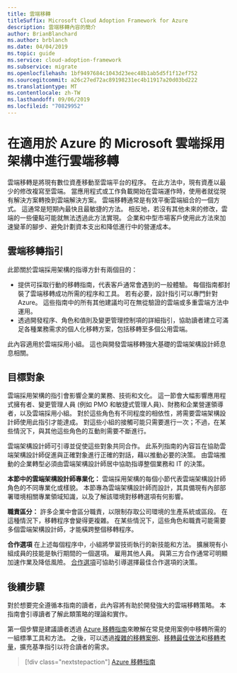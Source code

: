 ```yaml
---
title: 雲端移轉
titleSuffix: Microsoft Cloud Adoption Framework for Azure
description: 雲端移轉內容的簡介
author: BrianBlanchard
ms.author: brblanch
ms.date: 04/04/2019
ms.topic: guide
ms.service: cloud-adoption-framework
ms.subservice: migrate
ms.openlocfilehash: 1bf9497684c1043d23eec48b1ab5d5f1f12ef752
ms.sourcegitcommit: a26c27ed72ac89198231ec4b11917a20d03bd222
ms.translationtype: MT
ms.contentlocale: zh-TW
ms.lasthandoff: 09/06/2019
ms.locfileid: "70829952"
---
```

# <a name="cloud-migration-in-the-microsoft-cloud-adoption-framework-for-azure"></a>在適用於 Azure 的 Microsoft 雲端採用架構中進行雲端移轉

雲端移轉是將現有數位資產移動至雲端平台的程序。 在此方法中，現有資產以最少的修改複寫至雲端。 當應用程式或工作負載開始在雲端運作時，使用者就從現有解決方案轉換到雲端解決方案。 雲端移轉通常是有效平衡雲端組合的一個方式。 這通常是短期內最快且最敏捷的方法。 相反地，若沒有其他未來的修改，雲端的一些優點可能就無法透過此方法實現。 企業和中型市場客戶使用此方法來加速變革的腳步、避免計劃資本支出和降低進行中的營運成本。

## <a name="cloud-migration-guidance"></a>雲端移轉指引

此節關於雲端採用架構的指導方針有兩個目的：

- 提供可採取行動的移轉指南，代表客戶通常會遇到的一般體驗。 每個指南都封裝了雲端移轉成功所需的程序和工具。 若有必要，設計指引可以專門針對 Azure。 這些指南中的所有其他建議均可在無從驗證的雲端或多重雲端方法中運用。
- 透過開發程序、角色和值則及變更管理控制項的詳細指引，協助讀者建立可滿足各種業務需求的個人化移轉方案，包括移轉至多個公用雲端。

此內容適用於雲端採用小組。 這也與開發雲端移轉強大基礎的雲端架構設計師息息相關。

## <a name="intended-audience"></a>目標對象

雲端採用架構的指引會影響企業的業務、技術和文化。 這一節會大幅影響應用程式擁有者、變更管理人員 (例如 PMO 和敏捷式管理人員)、財務和企業營運領導者，以及雲端採用小組。 對於這些角色有不同程度的相依性，將需要雲端架構設計師使用此指引才能達成。 對這些小組的接觸可能只需要進行一次；不過，在某些情況下，與其他這些角色的互動則需要不斷進行。

雲端架構設計師可引導並促使這些對象共同合作。 此系列指南的內容旨在協助雲端架構設計師促進與正確對象進行正確的對話，藉以推動必要的決策。 由雲端推動的企業轉型必須由雲端架構設計師居中協助指導整個業務和 IT 的決策。

**本節中的雲端架構設計師專業化：** 雲端採用架構的每個小節代表雲端架構設計師角色的不同專業化或樣貌。 本節專為雲端架構設計師而設計，其具備現有內部部署環境相關專業領域知識，以及了解該環境對移轉選項有何影響。

**職責區分：** 許多企業中會區分職責，以限制存取公司環境的生產系統或區段。 在這種情況下，移轉程序會變得更複雜。 在某些情況下，這些角色和職責可能需要多個雲端架構設計師，才能橫跨整個移轉程序。

**合作選項** 在上述每個程序中，小組將學習技術執行的新技能和方法。 擴展現有小組成員的技能是執行期間的一個選項。 雇用其他人員。 與第三方合作通常可明顯加速作業及降低風險。 [合作選項](./migration-considerations/assess/partnership-options.md)可協助引導選擇最佳合作選項的決策。

## <a name="next-steps"></a>後續步驟

對於想要完全遵循本指南的讀者，此內容將有助於開發強大的雲端移轉策略。 本指南會引導讀者了解此類策略的理論和實作。

第一個步驟是建議讀者透過 [Azure 移轉指南](./azure-migration-guide/index.md)來瞭解在常見使用案例中移轉所需的一組標準工具和方法。 之後，可以透過[複雜的移轉案例](./expanded-scope/index.md)、[移轉最佳做法](./azure-best-practices/index.md)和[移轉考量](./migration-considerations/index.md)，擴充基準指引以符合讀者的需求。

> [!div class="nextstepaction"]
> [Azure 移轉指南](./azure-migration-guide/index.md)
